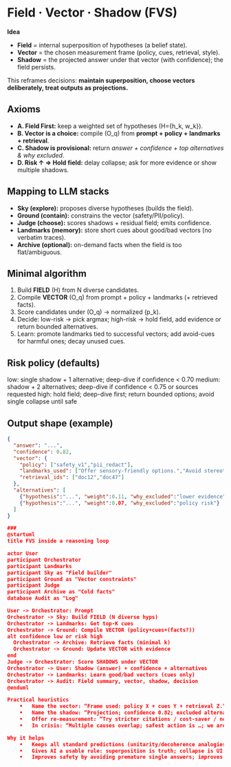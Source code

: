 # Field · Vector · Shadow (FVS)

**Idea**  
- **Field** = internal superposition of hypotheses (a belief state).  
- **Vector** = the chosen measurement frame (policy, cues, retrieval, style).  
- **Shadow** = the projected answer under that vector (with confidence); the field persists.

This reframes decisions: **maintain superposition, choose vectors deliberately, treat outputs as projections.**

## Axioms
- **A. Field First:** keep a weighted set of hypotheses \(H=\{h_k, w_k\}\).  
- **B. Vector is a choice:** compile \(O_q\) from **prompt + policy + landmarks + retrieval**.  
- **C. Shadow is provisional:** return *answer + confidence + top alternatives & why excluded*.  
- **D. Risk ↑ ⇒ Hold field:** delay collapse; ask for more evidence or show multiple shadows.

## Mapping to LLM stacks
- **Sky (explore):** proposes diverse hypotheses (builds the field).  
- **Ground (contain):** constrains the vector (safety/PII/policy).  
- **Judge (choose):** scores shadows + residual field; emits confidence.  
- **Landmarks (memory):** store short cues about good/bad vectors (no verbatim traces).  
- **Archive (optional):** on-demand facts when the field is too flat/ambiguous.

## Minimal algorithm
1) Build **FIELD** \(H\) from N diverse candidates.  
2) Compile **VECTOR** \(O_q\) from prompt + policy + landmarks (+ retrieved facts).  
3) Score candidates under \(O_q\) → normalized \(p_k\).  
4) Decide: low-risk → pick argmax; high-risk → hold field, add evidence or return bounded alternatives.  
5) Learn: promote landmarks tied to successful vectors; add avoid-cues for harmful ones; decay unused cues.

## Risk policy (defaults)

low: single shadow + 1 alternative; deep-dive if confidence < 0.70
medium: shadow + 2 alternatives; deep-dive if confidence < 0.75 or sources requested
high: hold field; deep-dive first; return bounded options; avoid single collapse until safe

## Output shape (example)
```json
{
  "answer": "...",
  "confidence": 0.82,
  "vector": {
    "policy": ["safety_v1","pii_redact"],
    "landmarks_used": ["Offer sensory-friendly options.","Avoid stereotypes."],
    "retrieval_ids": ["doc12","doc47"]
  },
  "alternatives": [
    {"hypothesis":"...", "weight":0.11, "why_excluded":"lower evidence"},
    {"hypothesis":"...", "weight":0.07, "why_excluded":"policy risk"}
  ]
}

###
@startuml
title FVS inside a reasoning loop

actor User
participant Orchestrator
participant Landmarks
participant Sky as "Field builder"
participant Ground as "Vector constraints"
participant Judge
participant Archive as "Cold facts"
database Audit as "Log"

User -> Orchestrator: Prompt
Orchestrator -> Sky: Build FIELD (N diverse hyps)
Orchestrator -> Landmarks: Get top-K cues
Orchestrator -> Ground: Compile VECTOR (policy+cues+(facts?))
alt confidence low or risk high
  Orchestrator -> Archive: Retrieve facts (minimal k)
  Orchestrator -> Ground: Update VECTOR with evidence
end
Judge -> Orchestrator: Score SHADOWS under VECTOR
Orchestrator -> User: Shadow (answer) + confidence + alternatives
Orchestrator -> Landmarks: Learn good/bad vectors (cues only)
Orchestrator -> Audit: Field summary, vector, shadow, decision
@enduml

Practical heuristics
	•	Name the vector: “Frame used: policy X + cues Y + retrieval Z.”
	•	Name the shadow: “Projection; confidence 0.82; excluded alternatives: …”
	•	Offer re-measurement: “Try stricter citations / cost-saver / novelty frames?”
	•	In crisis: “Multiple causes overlap; safest action is …; we are not collapsing to one label yet.”

Why it helps
	•	Keeps all standard predictions (unitarity/decoherence analogies) without metaphysical baggage.
	•	Gives AI a usable rule: superposition is truth; collapse is UI.
	•	Improves safety by avoiding premature single answers; improves clarity by exposing frames.
